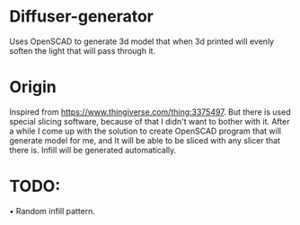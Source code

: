 # Diffuser-generator
Uses OpenSCAD to generate 3d model that when 3d printed will evenly soften the light that will pass through it.

# Origin
Inspired from https://www.thingiverse.com/thing:3375497. But there is used special slicing software, because of that I didn't want to bother with it. After a while I come up with the solution to create OpenSCAD program that will generate model for me, and It will be able to be sliced with any slicer that there is. Infill will be generated automatically.

# TODO: 
• Random infill pattern.
